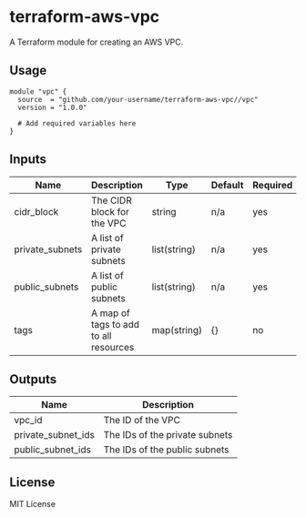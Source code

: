 # terraform-aws-vpc

A Terraform module for creating an AWS VPC.

## Usage

```hcl
module "vpc" {
  source  = "github.com/your-username/terraform-aws-vpc//vpc"
  version = "1.0.0"

  # Add required variables here
}
```

## Inputs

| Name            | Description                           | Type         | Default | Required |
| --------------- | ------------------------------------- | ------------ | ------- | -------- |
| cidr_block      | The CIDR block for the VPC            | string       | n/a     | yes      |
| private_subnets | A list of private subnets             | list(string) | n/a     | yes      |
| public_subnets  | A list of public subnets              | list(string) | n/a     | yes      |
| tags            | A map of tags to add to all resources | map(string)  | {}      | no       |

## Outputs

| Name               | Description                    |
| ------------------ | ------------------------------ |
| vpc_id             | The ID of the VPC              |
| private_subnet_ids | The IDs of the private subnets |
| public_subnet_ids  | The IDs of the public subnets  |

## License

MIT License
